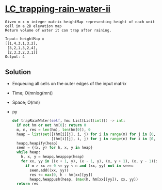 # [LC_trapping-rain-water-ii](https://leetcode.com/problems/trapping-rain-water-ii)

```en
Given m x n integer matrix heightMap representing height of each unit cell in a 2D elevation map
Return volume of water it can trap after raining.
```

```txt
Input: heightMap =
[[1,4,3,1,3,2],
 [3,2,1,3,2,4],
 [2,3,3,2,3,1]]
Output: 4
```

## Solution

* Enqueuing all cells on the outer edges of the input matrix
* Time; O(mnlog(mn))
* Space; O(mn)

* py

  ```py
  def trapRainWater(self, hm: List[List[int]]) -> int:
    if not hm or not hm[0]: return 0
    m, n, res = len(hm), len(hm[0]), 0
    heap = list(set([(hm[i][j], i, j) for i in range(m) for j in [0, n - 1]] +
                    [(hm[i][j], i, j) for j in range(n) for i in [0, m - 1]]))
    heapq.heapify(heap)
    seen = {(x, y) for h, x, y in heap}
    while heap:
      h, x, y = heapq.heappop(heap)
      for xx, yy in ((x + 1, y), (x - 1, y), (x, y + 1), (x, y - 1)):
        if m > xx >= 0 <= yy < n and (xx, yy) not in seen:
          seen.add((xx, yy))
          res += max(0, h - hm[xx][yy])
          heapq.heappush(heap, (max(h, hm[xx][yy]), xx, yy))
    return res
  ```

